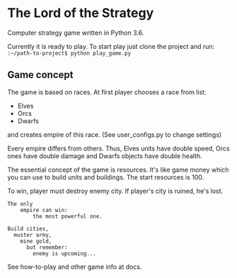 # The Lord of the Strategy
Computer strategy game written in Python 3.6.

Currently it is ready to play.
To start play just clone the project and run: `:~/path-to-project$ python play_game.py`


Game concept
------------------------------------------------------------------------------------------------------------------------

The game is based on races. At first player chooses a race from list:
- Elves
- Orcs
- Dwarfs

and creates empire of this race. (See user_configs.py to change settings)

Every empire differs from others. Thus, Elves units have double speed,
Orcs ones have double damage and Dwarfs objects have double health.

The essential concept of the game is resources. It's like game money which
you can use to build units and buildings. The start resources is 100.

To win, player must destroy enemy city. If player's city is ruined, he's lost.

    The only 
        empire can win: 
            the most powerful one.
            
    Build cities,
      muster army,
        mine gold, 
          but remember: 
            enemy is upcoming...
See how-to-play and other game info at docs.
